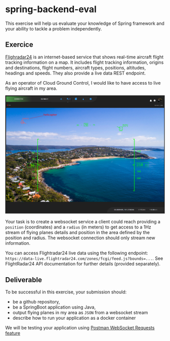 # spring-backend-eval

This exercise will help us evaluate your knowledge of Spring framework and your ability to tackle a problem independently.

## Exercice

[Flighradar24](https://www.flightradar24.com) is an internet-based service that shows real-time aircraft flight tracking information on a map. It includes flight tracking information, origins and destinations, flight numbers, aircraft types, positions, altitudes, headings and speeds. They also provide a live data REST endpoint.

As an operator of Cloud Ground Control, I would like to have access to live flying aircraft in my area.

![cgc live aircraft overlay render](image.png)

Your task is to create a websocket service a client could reach providing a `position` (coordinates) and a `radius` (in meters) to get access to a 1Hz stream of flying planes details and position in the area defined by the position and radius. The websocket connection should only stream new information.

You can access Flightradar24 live data using the following endpoint: `https://data-live.flightradar24.com/zones/fcgi/feed.js?bounds=...`. See FlightRadar24 API documentation for further details (provided separately).

## Deliverable

To be successful in this exercise, your submission should:
- be a github repository,
- be a SpringBoot application using Java,
- output flying planes in my area as `JSON` from a websocket stream
- describe how to run your application as a docker container

We will be testing your application using [Postman WebSocket Requests feature](https://learning.postman.com/docs/sending-requests/supported-api-frameworks/websocket/)

